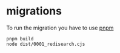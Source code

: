# migrations

To run the migration you have to use [pnpm](https://pnpm.io/)

```pnpm install
pnpm build
node dist/0001_redisearch.cjs
```
